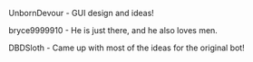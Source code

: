 UnbornDevour - GUI design and ideas!

bryce9999910 - He is just there, and he also loves men.

DBDSloth - Came up with most of the ideas for the original bot!
